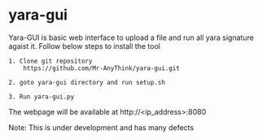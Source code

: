 # yara-gui

Yara-GUI is basic web interface to upload a file and run all yara signature agaist it. Follow below steps to install the tool

    1. Clone git repository
        https://github.com/Mr-AnyThink/yara-gui.git

    2. goto yara-gui directory and run setup.sh

    3. Run yara-gui.py
    
The webpage will be available at http://<ip_address>:8080

Note: This is under development and has many defects
